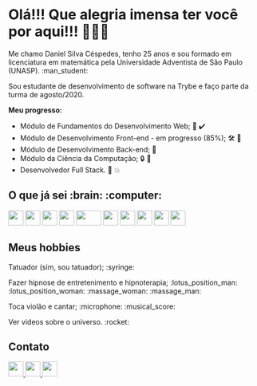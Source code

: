 # Olá!!! Que alegria imensa ter você por aqui!!! :star_struck::star_struck::star_struck:

<p> Me chamo Daniel Silva Céspedes, tenho 25 anos e sou formado em licenciatura em matemática pela Universidade Adventista de São Paulo (UNASP). :man_student: <p/>
<p> Sou estudante de desenvolvimento de software na Trybe e faço parte da turma de agosto/2020. </p>
<b>Meu progresso: </b>

* Módulo de Fundamentos do Desenvolvimento Web; :1st_place_medal: :heavy_check_mark:
* Módulo de Desenvolvimento Front-end - em progresso (85%); 	:hammer_and_wrench: :construction:
* Módulo de Desenvolvimento Back-end; :closed_lock_with_key: 
* Módulo da Ciência da Computação; :lock: :key:
* Desenvolvedor Full Stack. :checkered_flag: :boom:

<h2>O que já sei :brain: :computer:</h2>

<code><img src="https://upload.wikimedia.org/wikipedia/commons/thumb/6/61/HTML5_logo_and_wordmark.svg/1200px-HTML5_logo_and_wordmark.svg.png" width='30px' height="30px" marginRight="10px"/></code>
<img src="https://upload.wikimedia.org/wikipedia/commons/thumb/d/d5/CSS3_logo_and_wordmark.svg/1200px-CSS3_logo_and_wordmark.svg.png" width='30px' height="30px"/>
<img src="https://img2.gratispng.com/20180810/fvl/kisspng-javascript-comment-html-logo-international-confere-amp-quot-need-page-amp-quot-5b6d61dfbbdf29.2420070415338951357695.jpg" width='30px' height="30px"/>
<img src="https://bognarjunior.files.wordpress.com/2018/08/download.png?w=256" width='30px' height="30px" margin-right="10px"/> 
<img src="https://upload.wikimedia.org/wikipedia/commons/thumb/a/a7/React-icon.svg/1200px-React-icon.svg.png" width='50px' height="30px"/>
<img src="https://storage.semalt.com/uploads/articles/6e222187f3ca196b689b9d3984685dc91.png" width='30px' height="30px"/> <img src="https://avatars3.githubusercontent.com/u/18133?s=200&v=4" width='30px' height="30px"/>
<img src="https://upload.wikimedia.org/wikipedia/commons/thumb/3/35/Tux.svg/1200px-Tux.svg.png" width='30px' height="30px"/>
<img src="https://testing-library.com/img/octopus-128x128.png" width='30px' height="30px" />
<img src="https://d2eip9sf3oo6c2.cloudfront.net/tags/images/000/000/940/full/jestlogo.png" width='30px' height="30px" />

<h2>Meus hobbies</h2>
<p>Tatuador (sim, sou tatuador); :syringe:</p>
<p>Fazer hipnose de entretenimento e hipnoterapia; :lotus_position_man: :lotus_position_woman: :massage_woman: :massage_man:</p>
<p>Toca violão e cantar; :microphone: :musical_score:</p>
<p>Ver videos sobre o universo. :rocket:</p>

<h2>Contato</h2>
<a href="https://www.linkedin.com/in/devdanielcespedes/" target="_blank"> <img src="https://pbs.twimg.com/profile_images/1082974032482443265/8gsUI9oA_400x400.jpg" width='30px' height="30px"/> </a>
<a href="mailto:dev.danielcespedes@gmail.com" target="_blank"> <img src="https://www.google.com/gmail/about/static/images/logo-gmail.png?cache=1adba63" width='30px' height="30px"/> </a>
<a href="https://www.instagram.com/dancespedes/" target="_blank"> <img src="https://imagens.canaltech.com.br/empresas/638.400.jpg" width='30px' height="30px"/> </a>
